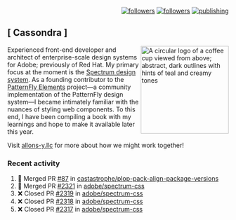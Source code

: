 <p align="right"><a rel="me" href="https://front-end.social/@castastrophe">
    <img alt="followers" title="Follow me on Mastodon" src="https://img.shields.io/mastodon/follow/109297102751309835?domain=https%3A%2F%2Ffront-end.social&label=Follow&logo=mastodon&logoColor=white&style=for-the-badge&labelColor=008080&color=006969"/></a>
  <a href="https://codepen.io/castastrophe/">
    <img alt="followers" title="Follow me on CodePen" src="https://img.shields.io/badge/16-1?color=640464&labelColor=7c007c&style=for-the-badge&logo=codepen&label=Follow"/></a>
<a href="https://castastrophe.medium.com/">
    <img alt="publishing" title="View articles on Medium" src="https://img.shields.io/badge/107-1?color=666&labelColor=444&label=subscribe&logo=medium&logoColor=white&style=for-the-badge"/></a>
</p>

## [&nbsp;Cassondra&nbsp;]

<img align="right" src="https://github-production-user-asset-6210df.s3.amazonaws.com/1840295/253016758-ba468774-1cd3-42c2-8f43-947b5eeb5edf.png" height="200" alt="A circular logo of a coffee cup viewed from above; abstract, dark outlines with hints of teal and creamy tones">

Experienced front-end developer and architect of enterprise-scale design systems for Adobe; previously of Red Hat. My primary focus at the moment is the [Spectrum design system](https://github.com/adobe/spectrum-css). As a founding contributor to the [PatternFly&nbsp;Elements](https://github.com/patternfly/patternfly-elements) project&mdash;a community implementation of the PatternFly design system&mdash;I became intimately familiar with the nuances of styling web components. To this end, I have been compiling a book with my learnings and hope to make it available later this year.

Visit [allons-y.llc](http://allons-y.llc/) for more about how we might work together!

### Recent activity

<!--START_SECTION:activity-->
1. 🎉 Merged PR [#87](https://github.com/castastrophe/plop-pack-align-package-versions/pull/87) in [castastrophe/plop-pack-align-package-versions](https://github.com/castastrophe/plop-pack-align-package-versions)
2. 🎉 Merged PR [#2321](https://github.com/adobe/spectrum-css/pull/2321) in [adobe/spectrum-css](https://github.com/adobe/spectrum-css)
3. ❌ Closed PR [#2319](https://github.com/adobe/spectrum-css/pull/2319) in [adobe/spectrum-css](https://github.com/adobe/spectrum-css)
4. ❌ Closed PR [#2318](https://github.com/adobe/spectrum-css/pull/2318) in [adobe/spectrum-css](https://github.com/adobe/spectrum-css)
5. ❌ Closed PR [#2317](https://github.com/adobe/spectrum-css/pull/2317) in [adobe/spectrum-css](https://github.com/adobe/spectrum-css)
<!--END_SECTION:activity-->
